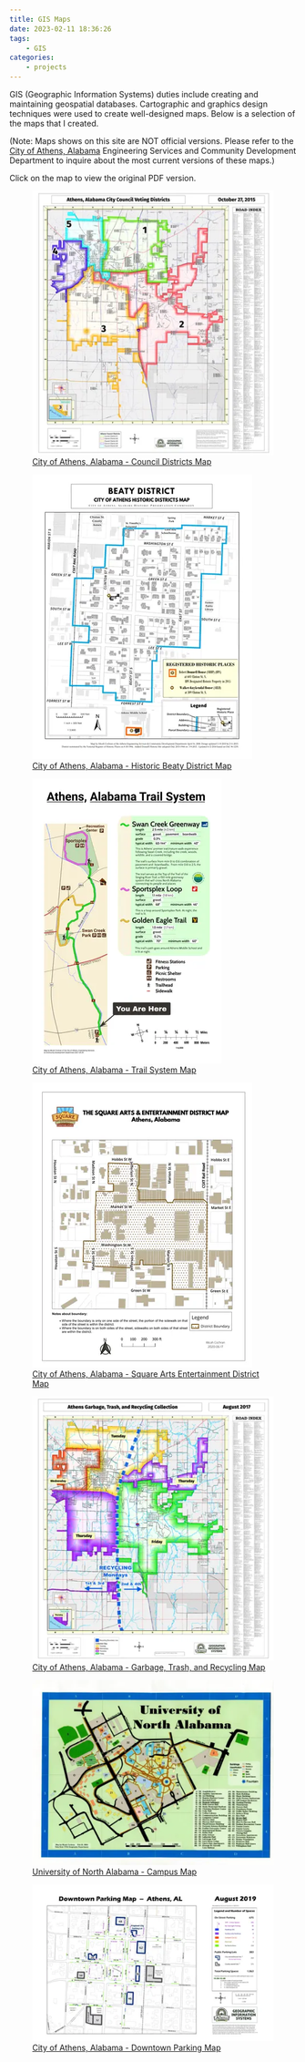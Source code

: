 ```yaml
---
title: GIS Maps
date: 2023-02-11 18:36:26
tags:
    - GIS
categories:
    - projects
---
```


GIS (Geographic Information Systems) duties include creating and maintaining geospatial databases.  Cartographic and graphics design techniques were used to create well-designed maps. Below is a selection of the maps that I created.

(Note: Maps shows on this site are NOT official versions.  Please refer to the [City of Athens, Alabama](https://athensalabama.us/) Engineering Services and Community Development Department to inquire about the most current versions of these maps.)

Click on the map to view the original PDF version.

<a href="/pdfs/council_districts_map_2015.pdf">
<figure>
    <img src="/images/maps/council_districts_map_2015.webp">
    <figcaption>City of Athens, Alabama - Council Districts Map</figcaption>
</figure></a>

<a href="/pdfs/historic_district_map_beaty_2016.pdf">
<figure>
    <img src="/images/maps/historic_district_map_beaty_2016.webp">
    <figcaption>City of Athens, Alabama - Historic Beaty District Map</figcaption>
</figure></a>

<a href="/pdfs/trail_map-2021-04-29.pdf">
<figure>
    <img src="/images/maps/trail_map_for_thumb.webp">
    <figcaption>City of Athens, Alabama - Trail System Map</figcaption>
</figure></a>

<a href="/pdfs/The_Square_Arts_Entertainment_Dist_Map-2020-06-17.pdf">
<figure>
    <img src="/images/maps/The_Square_Arts_Entertainment_Dist_Map-2020-06-17.webp">
    <figcaption>City of Athens, Alabama - Square Arts Entertainment District Map</figcaption>
</figure></a>

<a href="/pdfs/sanitation_collection_map_2017-08-17.pdf">
<figure>
    <img src="/images/maps/sanitation_collection_map_2017-08-17.webp">
    <figcaption>City of Athens, Alabama - Garbage, Trash, and Recycling Map</figcaption>
</figure></a>

<a href="/pdfs/una_campus_map_2004_02_25--150dpi.pdf">
<figure>
    <img src="/images/maps/una_campus_map_thumb.webp">
    <figcaption>University of North Alabama - Campus Map</figcaption>
</figure></a>

<a href="/pdfs/downtown_parking_map-2019-08.pdf">
<figure>
    <img src="/images/maps/downtown_parking_map-2019-08.webp">
    <figcaption>City of Athens, Alabama - Downtown Parking Map</figcaption>
</figure></a>

<br>
